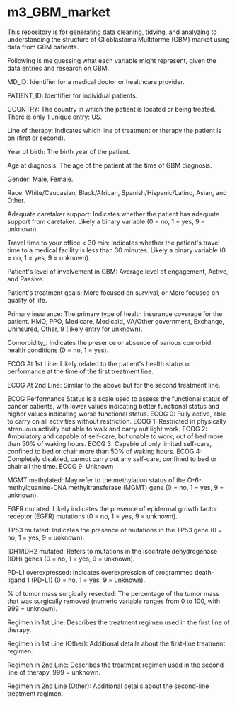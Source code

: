 # m3_GBM_market
This repository is for generating data cleaning, tidying, and analyzing to understanding the structure of Glioblastoma Multiforme (GBM) market using data from GBM patients.

Following is me guessing what each variable might represent, given the data entries and research on GBM.

MD_ID: Identifier for a medical doctor or healthcare provider.

PATIENT_ID: Identifier for individual patients.

COUNTRY: The country in which the patient is located or being treated. There is only 1 unique entry: US.

Line of therapy: Indicates which line of treatment or therapy the patient is on (first or second).

Year of birth: The birth year of the patient.

Age at diagnosis: The age of the patient at the time of GBM diagnosis.

Gender: Male, Female.

Race: White/Caucasian, Black/African, Spanish/Hispanic/Latino, Asian, and Other.

Adequate caretaker support: Indicates whether the patient has adequate support from caretaker. Likely a binary variable (0 = no, 1 = yes, 9 = unknown).

Travel time to your office < 30 min: Indicates whether the patient's travel time to a medical facility is less than 30 minutes. Likely a binary variable (0 = no, 1 = yes, 9 = unknown).

Patient's level of involvement in GBM: Average level of engagement, Active, and Passive.

Patient's treatment goals: More focused on survival, or More focused on quality of life.

Primary insurance: The primary type of health insurance coverage for the patient. HMO, PPO, Medicare, Medicaid, VA/Other government, Exchange, Uninsured, Other, 9 (likely entry for unknown).

Comorbidity_: Indicates the presence or absence of various comorbid health conditions (0 = no, 1 = yes).

ECOG At 1st Line: Likely related to the patient's health status or performance at the time of the first treatment line.

ECOG At 2nd Line: Similar to the above but for the second treatment line.

ECOG Performance Status is a scale used to assess the functional status of cancer patients, with lower values indicating better functional status and higher values indicating worse functional status.
  ECOG 0: Fully active, able to carry on all activities without restriction.
  ECOG 1: Restricted in physically strenuous activity but able to walk and carry out light work.
  ECOG 2: Ambulatory and capable of self-care, but unable to work; out of bed more than 50% of waking hours.
  ECOG 3: Capable of only limited self-care, confined to bed or chair more than 50% of waking hours.
  ECOG 4: Completely disabled, cannot carry out any self-care, confined to bed or chair all the time.
  ECOG 9: Unknown

MGMT methylated: May refer to the methylation status of the O-6-methylguanine-DNA methyltransferase (MGMT) gene (0 = no, 1 = yes, 9 = unknown).

EGFR mutated: Likely indicates the presence of epidermal growth factor receptor (EGFR) mutations (0 = no, 1 = yes, 9 = unknown).

TP53 mutated: Indicates the presence of mutations in the TP53 gene (0 = no, 1 = yes, 9 = unknown).

IDH1/IDH2 mutated: Refers to mutations in the isocitrate dehydrogenase (IDH) genes (0 = no, 1 = yes, 9 = unknown).

PD-L1 overexpressed: Indicates overexpression of programmed death-ligand 1 (PD-L1) (0 = no, 1 = yes, 9 = unknown).

% of tumor mass surgically resected: The percentage of the tumor mass that was surgically removed (numeric variable ranges from 0 to 100, with 999 = unknown).

Regimen in 1st Line: Describes the treatment regimen used in the first line of therapy.

Regimen in 1st Line (Other): Additional details about the first-line treatment regimen. 

Regimen in 2nd Line: Describes the treatment regimen used in the second line of therapy. 999 = unknown.

Regimen in 2nd Line (Other): Additional details about the second-line treatment regimen. 
